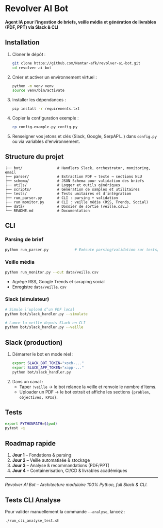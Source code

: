 # Revolver AI Bot

**Agent IA pour l’ingestion de briefs, veille média et génération de livrables (PDF, PPT) via Slack & CLI**

## Installation

1. Cloner le dépôt :
   ```bash
   git clone https://github.com/Namtar-afk/revolver-ai-bot.git
   cd revolver-ai-bot
   ```
2. Créer et activer un environnement virtuel :
   ```bash
   python -m venv venv
   source venv/bin/activate
   ```
3. Installer les dépendances :
   ```bash
   pip install -r requirements.txt
   ```
4. Copier la configuration exemple :
   ```bash
   cp config.example.py config.py
   ```
5. Renseigner vos jetons et clés (Slack, Google, SerpAPI…) dans `config.py` ou via variables d'environnement.

## Structure du projet

```
├── bot/                # Handlers Slack, orchestrator, monitoring, email
├── parser/             # Extraction PDF → texte → sections NLU
├── schema/             # JSON Schema pour validation des briefs
├── utils/              # Logger et outils génériques
├── scripts/            # Génération de samples et utilitaires
├── tests/              # Tests unitaires et d’intégration
├── run_parser.py       # CLI : parsing + validation
├── run_monitor.py      # CLI : veille média (RSS, Trends, Social)
├── data/               # Dossier de sortie (veille.csv…)
└── README.md           # Documentation
```

## CLI

### Parsing de brief
```bash
python run_parser.py            # Exécute parsing/validation sur tests/samples/brief_sample.pdf
```

### Veille média
```bash
python run_monitor.py --out data/veille.csv
```
- Agrège RSS, Google Trends et scraping social
- Enregistre `data/veille.csv`

### Slack (simulateur)
```bash
# Simule l’upload d’un PDF local
python bot/slack_handler.py --simulate

# Lance la veille depuis Slack en CLI
python bot/slack_handler.py --veille
```

## Slack (production)

1. Démarrer le bot en mode réel :
   ```bash
   export SLACK_BOT_TOKEN="xoxb-..."
   export SLACK_APP_TOKEN="xapp-..."
   python bot/slack_handler.py
   ```
2. Dans un canal :
   - Taper `!veille` → le bot relance la veille et renvoie le nombre d’items.
   - Uploader un PDF → le bot extrait et affiche les sections `{problem, objectives, KPIs}`.

## Tests

```bash
export PYTHONPATH=$(pwd)
pytest -q
```

## Roadmap rapide

1. **Jour 1** – Fondations & parsing
2. **Jour 2** – Veille automatisée & stockage
3. **Jour 3** – Analyse & recommandations (PDF/PPT)
4. **Jour 4** – Containerisation, CI/CD & livrables académiques

---

*Revolver AI Bot – Architecture modulaire 100% Python, full Slack & CLI.*

## Tests CLI Analyse

Pour valider manuellement la commande `--analyse`, lancez :

```bash
./run_cli_analyse_test.sh
